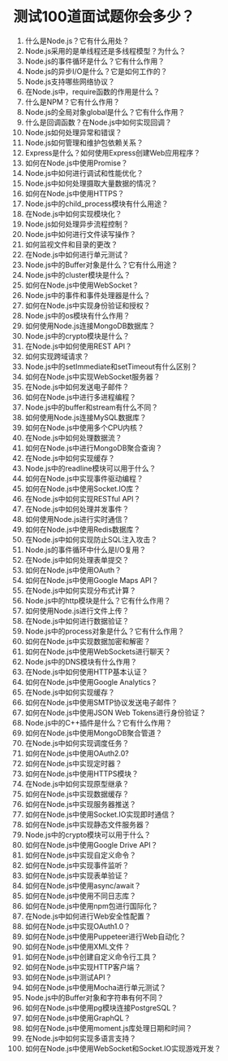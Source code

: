 # 测试100道面试题你会多少？

1. 什么是Node.js？它有什么用处？
2. Node.js采用的是单线程还是多线程模型？为什么？
3. Node.js的事件循环是什么？它有什么作用？
4. Node.js的异步I/O是什么？它是如何工作的？
5. Node.js支持哪些网络协议？
6. 在Node.js中，require函数的作用是什么？
7. 什么是NPM？它有什么作用？
8. Node.js的全局对象global是什么？它有什么作用？
9. 什么是回调函数？在Node.js中如何实现回调？
10. Node.js如何处理异常和错误？
11. Node.js如何管理和维护包依赖关系？
12. Express是什么？如何使用Express创建Web应用程序？
13. 如何在Node.js中使用Promise？
14. Node.js中如何进行调试和性能优化？
15. Node.js中如何处理摄取大量数据的情况？
16. 如何在Node.js中使用HTTPS？
17. Node.js中的child_process模块有什么用途？
18. 在Node.js中如何实现模块化？
19. Node.js如何处理异步流程控制？
20. Node.js中如何进行文件读写操作？
21. 如何监视文件和目录的更改？
22. 在Node.js中如何进行单元测试？
23. Node.js中的Buffer对象是什么？它有什么用途？
24. Node.js中的cluster模块是什么？
25. 如何在Node.js中使用WebSocket？
26. Node.js中的事件和事件处理器是什么？
27. 如何在Node.js中实现身份验证和授权？
28. Node.js中的os模块有什么作用？
29. 如何使用Node.js连接MongoDB数据库？
30. Node.js中的crypto模块是什么？
31. 在Node.js中如何使用REST API？
32. 如何实现跨域请求？
33. Node.js中的setImmediate和setTimeout有什么区别？
34. 如何在Node.js中实现WebSocket服务器？
35. 在Node.js中如何发送电子邮件？
36. 如何在Node.js中进行多进程编程？
37. Node.js中的buffer和stream有什么不同？
38. 如何使用Node.js连接MySQL数据库？
39. 如何在Node.js中使用多个CPU内核？
40. 在Node.js中如何处理数据流？
41. 如何在Node.js中进行MongoDB聚合查询？
42. 在Node.js中如何实现缓存？
43. Node.js中的readline模块可以用于什么？
44. 如何在Node.js中实现事件驱动编程？
45. 如何在Node.js中使用Socket.IO库？
46. 在Node.js中如何实现RESTful API？
47. 在Node.js中如何处理并发事件？
48. 如何使用Node.js进行实时通信？
49. 如何在Node.js中使用Redis数据库？
50. 在Node.js中如何实现防止SQL注入攻击？
51. Node.js的事件循环中什么是I/O复用？
52. 在Node.js中如何处理表单提交？
53. 如何在Node.js中使用OAuth？
54. 如何在Node.js中使用Google Maps API？
55. 在Node.js中如何实现分布式计算？
56. Node.js中的http模块是什么？它有什么作用？
57. 如何使用Node.js进行文件上传？
58. 在Node.js中如何进行数据验证？
59. Node.js中的process对象是什么？它有什么作用？
60. 如何在Node.js中实现数据加密和解密？
61. 如何在Node.js中使用WebSockets进行聊天？
62. Node.js中的DNS模块有什么作用？
63. 在Node.js中如何使用HTTP基本认证？
64. 如何在Node.js中使用Google Analytics？
65. 在Node.js中如何实现缓存？
66. 如何在Node.js中使用SMTP协议发送电子邮件？
67. 如何在Node.js中使用JSON Web Tokens进行身份验证？
68. Node.js中的C++插件是什么？它有什么作用？
69. 如何在Node.js中使用MongoDB聚合管道？
70. 在Node.js中如何实现调度任务？
71. 如何在Node.js中使用OAuth2.0?
72. 如何在Node.js中实现定时器？
73. 如何在Node.js中使用HTTPS模块？
74. 在Node.js中如何实现原型继承？
75. 如何在Node.js中实现数据缓存？
76. 如何在Node.js中实现服务器推送？
77. 如何在Node.js中使用Socket.IO实现即时通信？
78. 如何在Node.js中实现静态文件服务器？
79. Node.js中的crypto模块可以用于什么？
80. 如何在Node.js中使用Google Drive API？
81. 如何在Node.js中实现自定义命令？
82. 如何在Node.js中实现事件监听？
83. 如何在Node.js中实现表单验证？
84. 如何在Node.js中使用async/await？
85. 如何在Node.js中使用不同日志库？
86. 如何在Node.js中使用npm包进行国际化？
87. 在Node.js中如何进行Web安全性配置？
88. 如何在Node.js中实现OAuth1.0？
89. 如何在Node.js中使用Puppeteer进行Web自动化？
90. 如何在Node.js中使用XML文件？
91. 如何在Node.js中创建自定义命令行工具？
92. 如何在Node.js中实现HTTP客户端？
93. 如何在Node.js中测试API？
94. 如何在Node.js中使用Mocha进行单元测试？
95. Node.js中的Buffer对象和字符串有何不同？
96. 如何在Node.js中使用pg模块连接PostgreSQL？
97. 如何在Node.js中使用GraphQL？
98. 如何在Node.js中使用moment.js库处理日期和时间？
99. 在Node.js中如何实现多语言支持？
100. 如何在Node.js中使用WebSocket和Socket.IO实现游戏开发？
